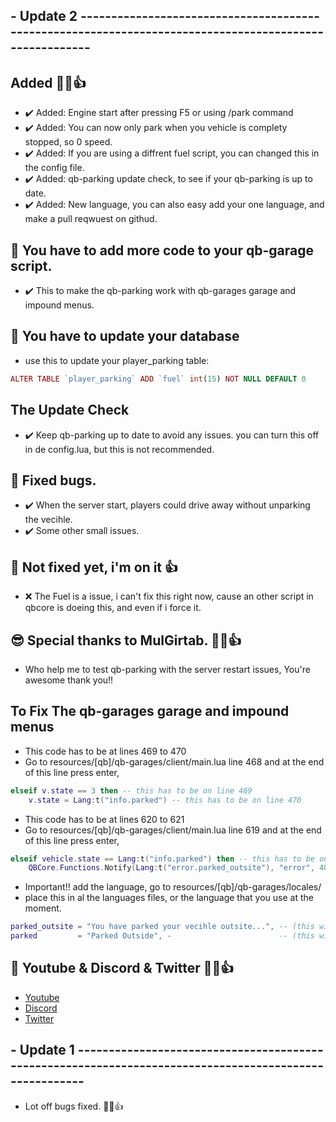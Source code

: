 ## - Update 2 -------------------------------------------------------------------------------------------------------

## Added 👊😉👍
- ✔️ Added: Engine start after pressing F5 or using /park command
- ✔️ Added: You can now only park when you vehicle is complety stopped, so 0 speed.
- ✔️ Added: If you are using a diffrent fuel script, you can changed this in the config file. 
- ✔️ Added: qb-parking update check, to see if your qb-parking is up to date.
- ✔️ Added: New language, you can also easy add your one language, and make a pull reqwuest on githud.

## 🥵 You have to add more code to your qb-garage script.
- ✔️ This to make the qb-parking work with qb-garages garage and impound menus.

## 🥵 You have to update your database 
- use this to update your player_parking table:
```php
ALTER TABLE `player_parking` ADD `fuel` int(15) NOT NULL DEFAULT 0
```

## The Update Check
- ✔️ Keep qb-parking up to date to avoid any issues. you can turn this off in de config.lua, but this is not recommended.

## 🐞 Fixed bugs.
- ✔️ When the server start, players could drive away without unparking the vecihle.
- ✔️ Some other small issues.

## 🤬 Not fixed yet, i'm on it 👍
- ❌ The Fuel is a issue, i can't fix this right now, cause an other script in qbcore is doeing this, and even if i force it.

## 😎 Special thanks to MulGirtab. 👊😉👍
- Who help me to test qb-parking with the server restart issues, You're awesome thank you!!


## To Fix The qb-garages garage and impound menus
- This code has to be at lines 469 to 470 
- Go to resources/[qb]/qb-garages/client/main.lua line 468 and at the end of this line press enter,
```lua
elseif v.state == 3 then -- this has to be on line 469
    v.state = Lang:t("info.parked") -- this has to be on line 470
```

- This code has to be at lines 620 to 621
- Go to resources/[qb]/qb-garages/client/main.lua line 619 and at the end of this line press enter,
```lua
elseif vehicle.state == Lang:t("info.parked") then -- this has to be on line 620
    QBCore.Functions.Notify(Lang:t("error.parked_outsite"), "error", 4000) -- this has to be on line 621

```

- Important!! add the language, go to resources/[qb]/qb-garages/locales/
- place this in al the languages files, or the language that you use at the moment.
```lua
parked_outsite = "You have parked your vecihle outsite...", -- (this wil be line 10 in every language file)
parked         = "Parked Outside", -                        -- (this wil be line 22 in every language file)
```

## 🙈 Youtube & Discord & Twitter 👊😉👍
- [Youtube](https://www.youtube.com/channel/UC6431XeIqHjswry5OYtim0A)
- [Discord](https://discord.gg/cEMSeE9dgS)
- [Twitter](https://twitter.com/madhouse1979)


## - Update 1 -------------------------------------------------------------------------------------------------------
- Lot off bugs fixed. 👊😁👍
